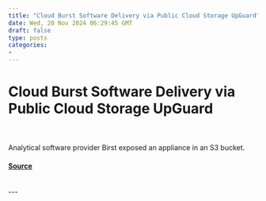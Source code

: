```yaml
---
title: "Cloud Burst Software Delivery via Public Cloud Storage UpGuard"
date: Wed, 20 Nov 2024 06:29:45 GMT
draft: false
type: posts
categories: 
- 
---
```

# Cloud Burst Software Delivery via Public Cloud Storage UpGuard

<br/>

<br/>
Analytical software provider Birst exposed an appliance in an S3 bucket.

#### [Source](https://www.upguard.com/breaches/cloud-leak-birst)

<br/>
---

